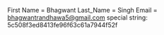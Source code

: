 First Name = Bhagwant
Last_Name = Singh
Email = bhagwantrandhawa5@gmail.com
special string: 5c508f3ed8413fe96f63c61a7944f52f
